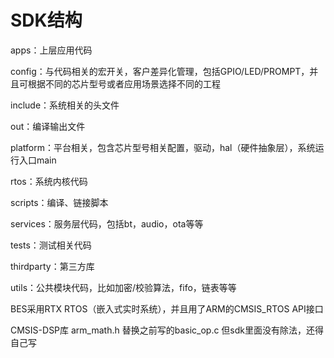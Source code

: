
# SDK结构


apps：上层应用代码

config：与代码相关的宏开关，客户差异化管理，包括GPIO/LED/PROMPT，并且可根据不同的芯片型号或者应用场景选择不同的工程

include：系统相关的头文件

out：编译输出文件

platform：平台相关，包含芯片型号相关配置，驱动，hal（硬件抽象层），系统运行入口main

rtos：系统内核代码

scripts：编译、链接脚本

services：服务层代码，包括bt，audio，ota等等

tests：测试相关代码

thirdparty：第三方库

utils：公共模块代码，比如加密/校验算法，fifo，链表等等


BES采用RTX RTOS（嵌入式实时系统），并且用了ARM的CMSIS_RTOS API接口

CMSIS-DSP库  arm_math.h 替换之前写的basic_op.c
但sdk里面没有除法，还得自己写